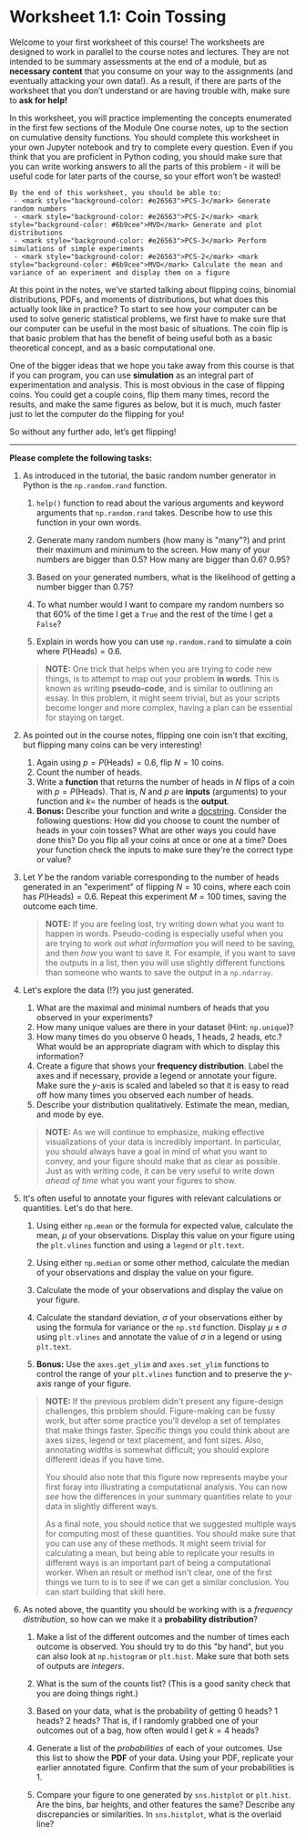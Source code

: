 # Worksheet 1.1: Coin Tossing

Welcome to your first worksheet of this course! The worksheets are designed to work in parallel to the course notes and lectures. They are not intended to be summary assessments at the end of a module, but as **necessary content** that you consume on your way to the assignments (and eventually attacking your own data!). As a result, if there are parts of the worksheet that you don’t understand or are having trouble with, make sure to **ask for help!**

In this worksheet, you will practice implementing the concepts enumerated in the first few sections of the Module One course notes, up to the section on cumulative density functions. You should complete this worksheet in your own Jupyter notebook and try to complete every question. Even if you think that you are proficient in Python coding, you should make sure that you can write working answers to all the parts of this problem - it will be useful code for later parts of the course, so your effort won’t be wasted!

```{admonition} **Worksheet Goals:** 
By the end of this worksheet, you should be able to: 
 - <mark style="background-color: #e26563">PCS-3</mark> Generate random numbers
 - <mark style="background-color: #e26563">PCS-2</mark> <mark style="background-color: #6b9cee">MVD</mark> Generate and plot distributions
 - <mark style="background-color: #e26563">PCS-3</mark> Perform simulations of simple experiments
 - <mark style="background-color: #e26563">PCS-2</mark> <mark style="background-color: #6b9cee">MVD</mark> Calculate the mean and variance of an experiment and display them on a figure
```

At this point in the notes, we’ve started talking about flipping coins, binomial distributions, PDFs, and moments of distributions, but what does this actually look like in practice? To start to see how your computer can be used to solve generic statistical problems, we first have to make sure that our computer can be useful in the most basic of situations. The coin flip is that basic problem that has the benefit of being useful both as a basic theoretical concept, and as a basic computational one.

One of the bigger ideas that we hope you take away from this course is that if you can program, you can use **simulation** as an integral part of experimentation and analysis. This is most obvious in the case of flipping coins. You could get a couple coins, flip them many times, record the results, and make the same figures as below, but it is much, much faster just to let the computer do the flipping for you!

So without any further ado, let’s get flipping!

---

**Please complete the following tasks:**

1. As introduced in the tutorial, the basic random number generator in Python is the `np.random.rand` function.
	1. `help()` function to read about the various arguments and keyword arguments that `np.random.rand` takes.  Describe how to use this function in your own words.
        
    2. Generate many random numbers (how many is "many"?) and print their maximum and minimum to the screen.  How many of your numbers are bigger than 0.5?  How many are bigger than 0.6?  0.95?
        
    3. Based on your generated numbers, what is the likelihood of getting a number bigger than 0.75?
        
    4. To what number would I want to compare my random numbers so that 60% of the time I get a `True` and the rest of the time I get a `False`?
        
    5. Explain in words how you can use `np.random.rand` to simulate a coin where $P(\text{Heads}) = 0.6$.

	> **NOTE:**
	> One trick that helps when you are trying to code new things, is to attempt to map out your problem **in words**.  This is known as writing **pseudo-code**, and is similar to outlining an essay.  In this problem, it might seem trivial, but as your scripts become longer and more complex, having a plan can be essential for staying on target.

2. As pointed out in the course notes, flipping one coin isn't that exciting, but flipping many coins can be very interesting!
    1. Again using $p = P(\text{Heads}) = 0.6$, flip $N=10$ coins.
    2. Count the number of heads.
    3. Write a **function** that returns the number of heads in $N$ flips of a coin with $p = P(\text{Heads})$.  That is, $N$ and $p$ are **inputs** (arguments) to your function and $k=$ the number of heads is the **output**.
    4. **Bonus:** Describe your function and write a [docstring](https://www.python.org/dev/peps/pep-0257/).  Consider the following questions: How did you choose to count the number of heads in your coin tosses?  What are other ways you could have done this?  Do you flip all your coins at once or one at a time?  Does your function check the inputs to make sure they're the correct type or value?

3. Let $Y$ be the random variable corresponding to the number of heads generated in an "experiment" of flipping $N=10$ coins, where each coin has $P(\text{Heads}) = 0.6$.  Repeat this experiment $M=100$ times, saving the outcome each time.
    
	> **NOTE:**
	> If you are feeling lost, try writing down what you want to happen in words.  Pseudo-coding is especially useful when you are trying to work out *what information* you will need to be saving, and then *how* you want to save it.  For example, if you want to save the outputs in a list, then you will use slightly different functions than someone who wants to save the output in a `np.ndarray`.
    
4. Let's explore the data (!?) you just generated.
    1. What are the maximal and minimal numbers of heads that you observed in your experiments?
    2. How many unique values are there in your dataset (Hint: `np.unique`)?
    3. How many times do you observe 0 heads, 1 heads, 2 heads, etc.?  What would be an appropriate diagram with which to display this information?
    4. Create a figure that shows your **frequency distribution**.  Label the axes and if necessary, provide a legend or annotate your figure.  Make sure the $y$-axis is scaled and labeled so that it is easy to read off how many times you observed each number of heads.
    5. Describe your distribution qualitatively.  Estimate the mean, median, and mode by eye. 

	> **NOTE:**
	> As we will continue to emphasize, making effective visualizations of your data is incredibly important.  In particular, you should always have a goal in mind of what you want to convey, and your figure should make that as clear as possible.  Just as with writing code, it can be very useful to write down *ahead of time* what you want your figures to show.

    
5. It's often useful to annotate your figures with relevant calculations or quantities.  Let's do that here.
    1. Using either `np.mean` or the formula for expected value, calculate the mean, $\mu$ of your observations.  Display this value on your figure using the `plt.vlines` function and using a `legend` or `plt.text`.
        
    2. Using either `np.median` or some other method, calculate the median of your observations and display the value on your figure.
        
    3. Calculate the mode of your observations and display the value on your figure.
        
    4. Calculate the standard deviation, $\sigma$ of your observations either by using the formula for variance or the `np.std` function.  Display $\mu\pm\sigma$ using `plt.vlines` and annotate the value of $\sigma$ in a legend or using `plt.text`.
        
    5. **Bonus:** Use the `axes.get_ylim` and `axes.set_ylim` functions to control the range of your `plt.vlines` function and to preserve the $y$-axis range of your figure.

	> **NOTE:**
	> If the previous problem didn't present any figure-design challenges, this problem should.  Figure-making can be fussy work, but after some practice you'll develop a set of templates that make things faster.  Specific things you could think about are axes sizes, legend or text placement, and font sizes.  Also, annotating *widths* is somewhat difficult; you should explore different ideas if you have time.
	>
	> You should also note that this figure now represents maybe your first foray into illustrating a computational analysis.  You can now *see* how the differences in your summary quantities relate to your data in slightly different ways.
	>
	> As a final note, you should notice that we suggested multiple ways for computing most of these quantities.  You should make sure that you can use any of these methods.  It might seem trivial for calculating a mean, but being able to replicate your results in different ways is an important part of being a computational worker.  When an result or method isn't clear, one of the first things we turn to is to see if we can get a similar conclusion.  You can start building that skill here.

6. As noted above, the quantity you should be working with is a *frequency distribution*, so how can we make it a **probability distribution**?
    1. Make a list of the different outcomes and the number of times each outcome is observed.  You should try to do this "by hand", but you can also look at `np.histogram` or `plt.hist`.  Make sure that both sets of outputs are *integers*.
        
    2. What is the sum of the counts list?  (This is a good sanity check that you are doing things right.)
        
    3. Based on your data, what is the probability of getting 0 heads?  1 heads?  2 heads?  That is, if I randomly grabbed one of your outcomes out of a bag, how often would I get $k=4$ heads?
        
    4. Generate a list of the *probabilities* of each of your outcomes.  Use this list to show the **PDF** of your data.  Using your PDF, replicate your earlier annotated figure.  Confirm that the sum of your probabilities is 1.
        
    5. Compare your figure to one generated by `sns.histplot` or `plt.hist`.  Are the bins, bar heights, and other features the same?  Describe any discrepancies or similarities.  In `sns.histplot`, what is the overlaid line?

